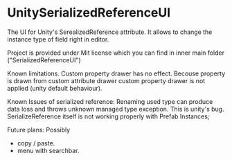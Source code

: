 # UnitySerializedReferenceUI
The UI for Unity's SerealizedReference attribute. It allows to change the instance type of field right in editor.

Project is provided under Mit license which you can find in inner main folder ("SerializedReferenceUI")

Known limitations.
Custom property drawer has no effect. Becouse property is drawn from custom attribute drawer custom property drawer is not applied (unity default behaviour).

Known Issues of serialized reference: 
Renaming used type can produce data loss and throws unknown managed type exception. This is unity's bug.
SerializeReference itself is not working properly with Prefab Instances;

Future plans:
Possibly
- copy / paste.
- menu with searchbar.
